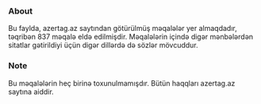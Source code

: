 ### About
Bu faylda, azertag.az saytından götürülmüş məqalələr yer almaqdadır, təqribən 837 məqalə eldə edilmişdir. Məqalələrin içində digər mənbələrdən sitatlar gətirildiyi üçün digər dillərdə də sözlər mövcuddur.

### Note
Bu məqalələrin heç birinə toxunulmamışdır. Bütün haqqları azertag.az saytına aiddir.
